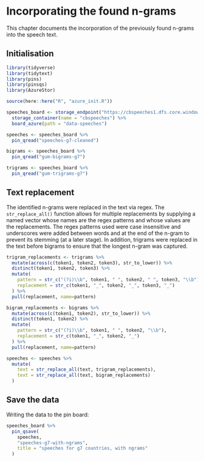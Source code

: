 

# Incorporating the found n-grams

This chapter documents the incorporation of the previously found n-grams into the speech text.

## Initialisation


```r
library(tidyverse)
library(tidytext)
library(pins)
library(pinsqs)
library(AzureStor)

source(here::here("R", "azure_init.R"))

speeches_board <- storage_endpoint("https://cbspeeches1.dfs.core.windows.net/", token=token) %>%
  storage_container(name = "cbspeeches") %>%
  board_azure(path = "data-speeches")
```


```r
speeches <- speeches_board %>%
  pin_qread("speeches-g7-cleaned")

bigrams <- speeches_board %>%
  pin_qread("gum-bigrams-g7")

trigrams <- speeches_board %>%
  pin_qread("gum-trigrams-g7")
```

## Text replacement

The identified n-grams were replaced in the text via regex. The `str_replace_all()` function allows
for multiple replacements by supplying a named vector whose names are the regex patterns and whose
values are the replacements. The regex patterns used were case insensitive and underscores were
added between words and at the end of the n-gram to prevent its stemming (at a later stage). In
addition, trigrams were replaced in the text before bigrams to ensure that the longest n-gram was
captured.


```r
trigram_replacements <- trigrams %>%
  mutate(across(c(token1, token2, token3), str_to_lower)) %>%
  distinct(token1, token2, token3) %>%
  mutate(
    pattern = str_c("(?i)\\b", token1, " ", token2, " ", token3, "\\b"),
    replacement = str_c(token1, "_", token2, "_", token3, "_")
  ) %>%
  pull(replacement, name=pattern)

bigram_replacements <- bigrams %>%
  mutate(across(c(token1, token2), str_to_lower)) %>%
  distinct(token1, token2) %>%
  mutate(
    pattern = str_c("(?i)\\b", token1, " ", token2, "\\b"),
    replacement = str_c(token1, "_", token2, "_")
  ) %>%
  pull(replacement, name=pattern)

speeches <- speeches %>%
  mutate(
    text = str_replace_all(text, trigram_replacements),
    text = str_replace_all(text, bigram_replacements)
  )
```

## Save the data

Writing the data to the pin board:


```r
speeches_board %>%
  pin_qsave(
    speeches,
    "speeches-g7-with-ngrams",
    title = "speeches for g7 countries, with ngrams"
  )
```

